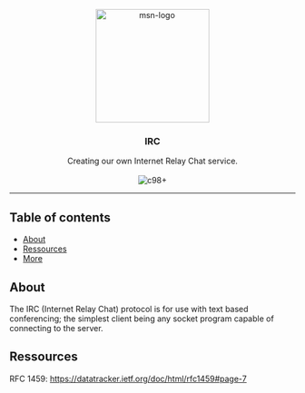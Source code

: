 <p align="center">
  <img src="https://static.wikia.nocookie.net/logopedia/images/a/a5/MSN_Messenger_2000_%28Icon%29.png/revision/latest?cb=20230101195823" width=200 alt="msn-logo" />
</p>
<h3 align="center">IRC</h3>

<p align="center">
  Creating our own Internet Relay Chat service.
  <br />
  <br />
  <img src="https://img.shields.io/badge/c_98%2B-A8B9CC?style=for-the-badge&logo=c&logoColor=white" alt="c98+" />
</p>

---

## Table of contents 
- [About](#about)
- [Ressources](#ressources)
- [More](#more)

## About <a name="about"></a>

The IRC (Internet Relay Chat) protocol is for use with text based conferencing; the simplest client being any socket program capable of connecting to the server.

## Ressources <a name="ressources"></a>
RFC 1459: https://datatracker.ietf.org/doc/html/rfc1459#page-7
